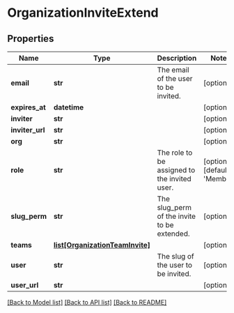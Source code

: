 # OrganizationInviteExtend

## Properties
Name | Type | Description | Notes
------------ | ------------- | ------------- | -------------
**email** | **str** | The email of the user to be invited. | [optional] 
**expires_at** | **datetime** |  | [optional] 
**inviter** | **str** |  | [optional] 
**inviter_url** | **str** |  | [optional] 
**org** | **str** |  | [optional] 
**role** | **str** | The role to be assigned to the invited user. | [optional] [default to 'Member']
**slug_perm** | **str** | The slug_perm of the invite to be extended. | [optional] 
**teams** | [**list[OrganizationTeamInvite]**](OrganizationTeamInvite.md) |  | [optional] 
**user** | **str** | The slug of the user to be invited. | [optional] 
**user_url** | **str** |  | [optional] 

[[Back to Model list]](../README.md#documentation-for-models) [[Back to API list]](../README.md#documentation-for-api-endpoints) [[Back to README]](../README.md)


